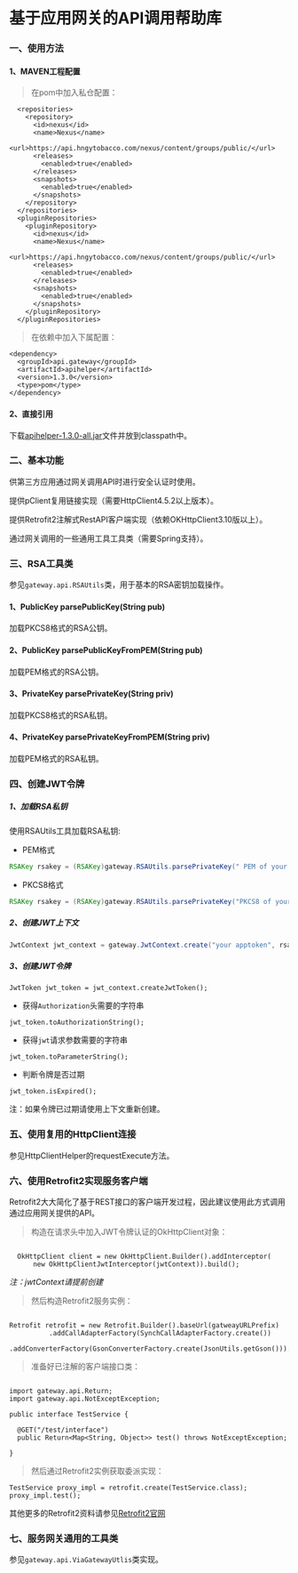 基于应用网关的API调用帮助库
================================

### 一、使用方法

#### 1、MAVEN工程配置

> 在pom中加入私仓配置：

```
  <repositories>
    <repository>
      <id>nexus</id>
      <name>Nexus</name>
      <url>https://api.hngytobacco.com/nexus/content/groups/public/</url>
      <releases>
        <enabled>true</enabled>
      </releases>
      <snapshots>
        <enabled>true</enabled>
      </snapshots>
    </repository>
  </repositories>
  <pluginRepositories>
    <pluginRepository>
      <id>nexus</id>
      <name>Nexus</name>
      <url>https://api.hngytobacco.com/nexus/content/groups/public/</url>
      <releases>
        <enabled>true</enabled>
      </releases>
      <snapshots>
        <enabled>true</enabled>
      </snapshots>
    </pluginRepository>
  </pluginRepositories>
```

> 在依赖中加入下属配置：

```
<dependency>
  <groupId>api.gateway</groupId>
  <artifactId>apihelper</artifactId>
  <version>1.3.0</version>
  <type>pom</type>
</dependency>
```

#### 2、直接引用

下载[apihelper-1.3.0-all.jar](https://api.hngytobacco.com/nexus/service/local/repo_groups/public/content/api/gateway/apihelper/1.3.0/apihelper-1.3.0-all.jar
)文件并放到classpath中。

### 二、基本功能

供第三方应用通过网关调用API时进行安全认证时使用。

提供pClient复用链接实现（需要HttpClient4.5.2以上版本）。

提供Retrofit2注解式RestAPI客户端实现（依赖OKHttpClient3.10版以上）。

通过网关调用的一些通用工具工具类（需要Spring支持）。

### 三、RSA工具类

参见`gateway.api.RSAUtils`类，用于基本的RSA密钥加载操作。

#### 1、PublicKey parsePublicKey(String pub)

加载PKCS8格式的RSA公钥。

#### 2、PublicKey parsePublicKeyFromPEM(String pub)

加载PEM格式的RSA公钥。

#### 3、PrivateKey parsePrivateKey(String priv)

加载PKCS8格式的RSA私钥。

#### 4、PrivateKey parsePrivateKeyFromPEM(String priv)

加载PEM格式的RSA私钥。

### 四、创建JWT令牌

##### 1、加载RSA私钥

使用RSAUtils工具加载RSA私钥:

 - PEM格式

```java
RSAKey rsakey = (RSAKey)gateway.RSAUtils.parsePrivateKey(" PEM of your rsa privatekey")
```

 - PKCS8格式
 
```java
RSAKey rsakey = (RSAKey)gateway.RSAUtils.parsePrivateKey("PKCS8 of your rsa privatekey");
```
 
##### 2、创建JWT上下文
 
```java
JwtContext jwt_context = gateway.JwtContext.create("your apptoken", rsakey, 1200);
```
 
##### 3、创建JWT令牌

``` 
JwtToken jwt_token = jwt_context.createJwtToken();
```

 - 获得`Authorization`头需要的字符串
 
```
jwt_token.toAuthorizationString();
```
 - 获得`jwt`请求参数需要的字符串
 
```
jwt_token.toParameterString();
```
 
 - 判断令牌是否过期

```
jwt_token.isExpired();
```

注：如果令牌已过期请使用上下文重新创建。

### 五、使用复用的HttpClient连接

参见HttpClientHelper的requestExecute方法。 

### 六、使用Retrofit2实现服务客户端

Retrofit2大大简化了基于REST接口的客户端开发过程，因此建议使用此方式调用通过应用网关提供的API。

> 构造在请求头中加入JWT令牌认证的OkHttpClient对象：

```

  OkHttpClient client = new OkHttpClient.Builder().addInterceptor(
      new OkHttpClientJwtInterceptor(jwtContext)).build();

```

_注：jwtContext请提前创建_

> 然后构造Retrofit2服务实例：

```

Retrofit retrofit = new Retrofit.Builder().baseUrl(gatweayURLPrefix)
          .addCallAdapterFactory(SynchCallAdapterFactory.create())
          .addConverterFactory(GsonConverterFactory.create(JsonUtils.getGson())).client(client).build();

```

> 准备好已注解的客户端接口类：

```

import gateway.api.Return; 
import gateway.api.NotExceptException;

public interface TestService {

  @GET("/test/interface")
  public Return<Map<String, Object>> test() throws NotExceptException;
  
}

```

> 然后通过Retrofit2实例获取委派实现：

```
TestService proxy_impl = retrofit.create(TestService.class);
proxy_impl.test();
```

其他更多的Retrofit2资料请参见[Retrofit2官网](http://square.github.io/retrofit/)

### 七、服务网关通用的工具类

参见`gateway.api.ViaGatewayUtlis`类实现。





 

